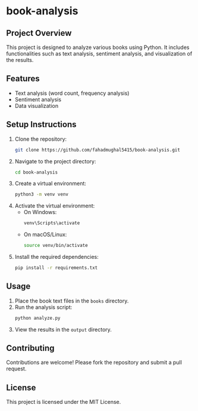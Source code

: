 # book-analysis

## Project Overview
This project is designed to analyze various books using Python. It includes functionalities such as text analysis, sentiment analysis, and visualization of the results.

## Features
- Text analysis (word count, frequency analysis)
- Sentiment analysis
- Data visualization

## Setup Instructions
1. Clone the repository:
    ```bash
    git clone https://github.com/fahadmughal5415/book-analysis.git
    ```
2. Navigate to the project directory:
    ```bash
    cd book-analysis
    ```
3. Create a virtual environment:
    ```bash
    python3 -m venv venv
    ```
4. Activate the virtual environment:
    - On Windows:
        ```bash
        venv\Scripts\activate
        ```
    - On macOS/Linux:
        ```bash
        source venv/bin/activate
        ```
5. Install the required dependencies:
    ```bash
    pip install -r requirements.txt
    ```

## Usage
1. Place the book text files in the `books` directory.
2. Run the analysis script:
    ```bash
    python analyze.py
    ```
3. View the results in the `output` directory.

## Contributing
Contributions are welcome! Please fork the repository and submit a pull request.

## License
This project is licensed under the MIT License.

